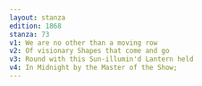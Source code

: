 ```yaml
---
layout: stanza
edition: 1868
stanza: 73
v1: We are no other than a moving row
v2: Of visionary Shapes that come and go
v3: Round with this Sun-illumin'd Lantern held
v4: In Midnight by the Master of the Show;
---
```

